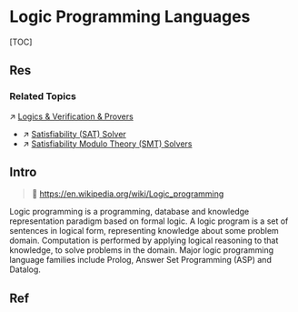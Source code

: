 # Logic Programming Languages

[TOC]



## Res
### Related Topics
↗ [Logics & Verification & Provers](../../../../CyberSecurity/☠️%20Kill%20Chain%20&%20Security%20Tool%20Box/🔞%20Software%20Analysis%20Tools/Logics%20&%20Verification%20&%20Provers/Logics%20&%20Verification%20&%20Provers.md)
- ↗ [Satisfiability (SAT) Solver](../../../../CyberSecurity/☠️%20Kill%20Chain%20&%20Security%20Tool%20Box/🔞%20Software%20Analysis%20Tools/Logics%20&%20Verification%20&%20Provers/Satisfiability%20(SAT)%20Solver/Satisfiability%20(SAT)%20Solver.md)
- ↗ [Satisfiability Modulo Theory (SMT) Solvers](../../../../CyberSecurity/☠️%20Kill%20Chain%20&%20Security%20Tool%20Box/🔞%20Software%20Analysis%20Tools/Logics%20&%20Verification%20&%20Provers/Satisfiability%20Modulo%20Theory%20(SMT)%20Solvers/Satisfiability%20Modulo%20Theory%20(SMT)%20Solvers.md)



## Intro
> 🔗 https://en.wikipedia.org/wiki/Logic_programming

Logic programming is a programming, database and knowledge representation paradigm based on formal logic. A logic program is a set of sentences in logical form, representing knowledge about some problem domain. Computation is performed by applying logical reasoning to that knowledge, to solve problems in the domain. Major logic programming language families include Prolog, Answer Set Programming (ASP) and Datalog.



## Ref
